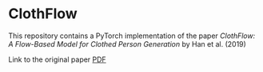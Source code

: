 # ClothFlow
This repository contains a PyTorch implementation of the paper *ClothFlow: A Flow-Based Model for Clothed Person Generation* by Han et al. (2019)

Link to the original paper [PDF](https://openaccess.thecvf.com/content_ICCV_2019/papers/Han_ClothFlow_A_Flow-Based_Model_for_Clothed_Person_Generation_ICCV_2019_paper.pdf)
